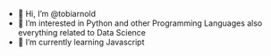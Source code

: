 - 👋 Hi, I’m @tobiarnold
- 👀 I’m interested in Python and other Programming Languages also everything related to Data Science
- 🌱 I’m currently learning Javascript

